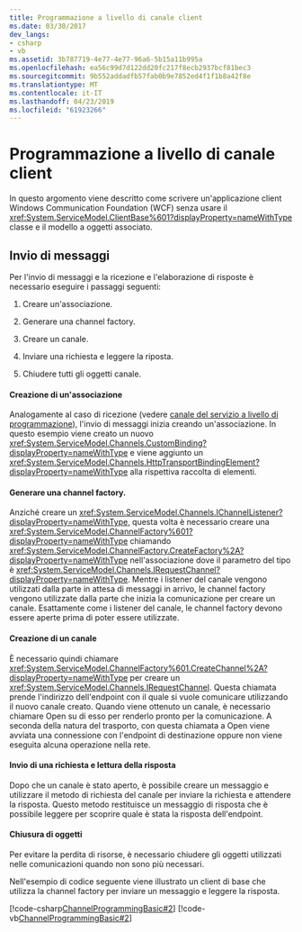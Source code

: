 ```yaml
---
title: Programmazione a livello di canale client
ms.date: 03/30/2017
dev_langs:
- csharp
- vb
ms.assetid: 3b787719-4e77-4e77-96a6-5b15a11b995a
ms.openlocfilehash: ea56c99d7d122dd20fc217f8ecb2937bcf81bec3
ms.sourcegitcommit: 9b552addadfb57fab0b9e7852ed4f1f1b8a42f8e
ms.translationtype: MT
ms.contentlocale: it-IT
ms.lasthandoff: 04/23/2019
ms.locfileid: "61923266"
---
```

# <a name="client-channel-level-programming"></a>Programmazione a livello di canale client
In questo argomento viene descritto come scrivere un'applicazione client Windows Communication Foundation (WCF) senza usare il <xref:System.ServiceModel.ClientBase%601?displayProperty=nameWithType> classe e il modello a oggetti associato.  
  
## <a name="sending-messages"></a>Invio di messaggi  
 Per l'invio di messaggi e la ricezione e l'elaborazione di risposte è necessario eseguire i passaggi seguenti:  
  
1. Creare un'associazione.  
  
2. Generare una channel factory.  
  
3. Creare un canale.  
  
4. Inviare una richiesta e leggere la riposta.  
  
5. Chiudere tutti gli oggetti canale.  
  
#### <a name="creating-a-binding"></a>Creazione di un'associazione  
 Analogamente al caso di ricezione (vedere [canale del servizio a livello di programmazione](../../../../docs/framework/wcf/extending/service-channel-level-programming.md)), l'invio di messaggi inizia creando un'associazione. In questo esempio viene creato un nuovo <xref:System.ServiceModel.Channels.CustomBinding?displayProperty=nameWithType> e viene aggiunto un <xref:System.ServiceModel.Channels.HttpTransportBindingElement?displayProperty=nameWithType> alla rispettiva raccolta di elementi.  
  
#### <a name="building-a-channelfactory"></a>Generare una channel factory.  
 Anziché creare un <xref:System.ServiceModel.Channels.IChannelListener?displayProperty=nameWithType>, questa volta è necessario creare una <xref:System.ServiceModel.ChannelFactory%601?displayProperty=nameWithType> chiamando <xref:System.ServiceModel.ChannelFactory.CreateFactory%2A?displayProperty=nameWithType> nell'associazione dove il parametro del tipo è <xref:System.ServiceModel.Channels.IRequestChannel?displayProperty=nameWithType>. Mentre i listener del canale vengono utilizzati dalla parte in attesa di messaggi in arrivo, le channel factory vengono utilizzate dalla parte che inizia la comunicazione per creare un canale. Esattamente come i listener del canale, le channel factory devono essere aperte prima di poter essere utilizzate.  
  
#### <a name="creating-a-channel"></a>Creazione di un canale  
 È necessario quindi chiamare <xref:System.ServiceModel.ChannelFactory%601.CreateChannel%2A?displayProperty=nameWithType> per creare un <xref:System.ServiceModel.Channels.IRequestChannel>. Questa chiamata prende l'indirizzo dell'endpoint con il quale si vuole comunicare utilizzando il nuovo canale creato. Quando viene ottenuto un canale, è necessario chiamare Open su di esso per renderlo pronto per la comunicazione. A seconda della natura del trasporto, con questa chiamata a Open viene avviata una connessione con l'endpoint di destinazione oppure non viene eseguita alcuna operazione nella rete.  
  
#### <a name="sending-a-request-and-reading-the-reply"></a>Invio di una richiesta e lettura della risposta  
 Dopo che un canale è stato aperto, è possibile creare un messaggio e utilizzare il metodo di richiesta del canale per inviare la richiesta e attendere la risposta. Questo metodo restituisce un messaggio di risposta che è possibile leggere per scoprire quale è stata la risposta dell'endpoint.  
  
#### <a name="closing-objects"></a>Chiusura di oggetti  
 Per evitare la perdita di risorse, è necessario chiudere gli oggetti utilizzati nelle comunicazioni quando non sono più necessari.  
  
 Nell'esempio di codice seguente viene illustrato un client di base che utilizza la channel factory per inviare un messaggio e leggere la risposta.  
  
 [!code-csharp[ChannelProgrammingBasic#2](../../../../samples/snippets/csharp/VS_Snippets_CFX/channelprogrammingbasic/cs/clientprogram.cs#2)]
 [!code-vb[ChannelProgrammingBasic#2](../../../../samples/snippets/visualbasic/VS_Snippets_CFX/channelprogrammingbasic/vb/clientprogram.vb#2)]
